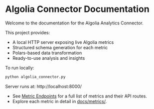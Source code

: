 #  Algolia Connector Documentation

Welcome to the documentation for the Algolia Analytics Connector.

This project provides:
- A local HTTP server exposing live Algolia metrics
- Structured schema generation for each metric
- Polars-based data transformation
- Ready-to-use analysis and insights

To run locally:
```bash
python algolia_connector.py
```
Server runs at: http://localhost:8000/

- See [Metric Endpoints](./endpoints.md) for a full list of metrics and their API routes.  
- Explore each metric in detail in [docs/metrics/](./metrics/).
